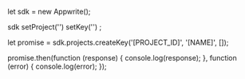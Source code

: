 let sdk = new Appwrite();

sdk
    setProject('')
    setKey('')
;

let promise = sdk.projects.createKey('[PROJECT_ID]', '[NAME]', []);

promise.then(function (response) {
    console.log(response);
}, function (error) {
    console.log(error);
});